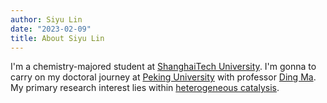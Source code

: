 ```yaml
---
author: Siyu Lin
date: "2023-02-09"
title: About Siyu Lin
---
```


I'm a chemistry-majored student at [ShanghaiTech University](https://www.shanghaitech.edu.cn/eng/). I'm gonna to carry on my doctoral journey at [Peking University](https://english.pku.edu.cn/) with professor [Ding Ma](https://www.chem.pku.edu.cn/mading/). My primary research interest lies within [heterogeneous catalysis](https://en.wikipedia.org/wiki/Heterogeneous_catalysis).

